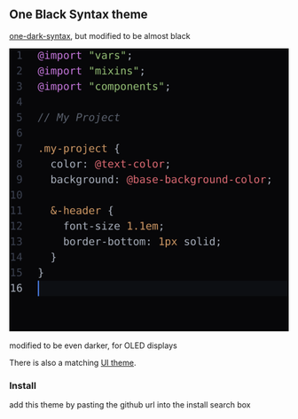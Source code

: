 ## One Black Syntax theme

[one-dark-syntax](https://github.com/atom/one-dark-syntax), but modified to be almost black

![one-black-syntax](https://github.com/Adimote/one-black-syntax/raw/master/demo.png)

modified to be even darker, for OLED displays


There is also a matching [UI theme](https://atom.io/themes/one-dark-ui).

### Install

add this theme by pasting the github url into the install search box
